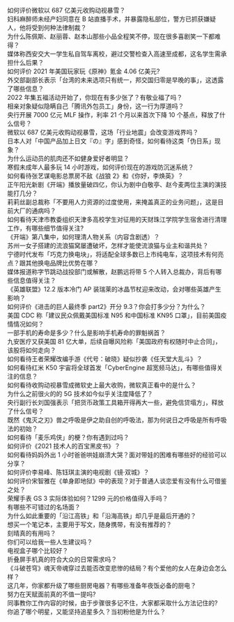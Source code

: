 如何评价微软以 687 亿美元收购动视暴雪？  
妇科麻醉师未经产妇同意在 B 站直播手术，并暴露隐私部位，警方已抓获嫌疑人，他将受到何种法律制裁？  
为什么陈佩斯、赵丽蓉、赵本山那些小品全程笑不停，现在很多喜剧笑一下都难得？  
媒体称西安交大一学生私自驾车离校，避过交警检查入高速至成都，这名学生需承担什么后果？  
如何评价 2021 年美国玩家玩《原神》氪金 4.06 亿美元?  
外交部副部长表示「台湾的未来选项只有统一，邦交国归零是早晚的事」，这透露了哪些信息？  
2022 年集五福活动开始了，你现在有多少张了？有敬业福了吗？  
相亲对象疑似隐瞒自己「腾讯外包员工」身份，这一行为厚道吗？  
央行开展 7000 亿元 MLF 操作，利率 21 个月以来首次下降 10 个基点，释放了什么信号？  
微软以 687 亿美元收购动视暴雪，这场「行业地震」会改变游戏界吗？  
日本人对「中国产品加上日文『の』字」感到奇怪，如何看待这类「伪日系」现象？  
为什么运动员的肌肉还不如健身爱好者明显？  
寒假未成年人最多玩 14 小时游戏，如何评价现在的游戏防沉迷系统？  
如何看待张艺谋电影总票房不敌《战狼 2》和《你好，李焕英》？  
正午阳光新剧《开端》播放量破四亿，你认为剧中白敬亭、赵今麦两位主演的演技能打几分？  
莉莉丝副总裁称「不要用人力资源的过度使用，来掩盖真正的业务问题」，这是目前大厂的通病吗？  
如何看待天津市教委组织天津多高校学生对征用的天财珠江学院学生宿舍进行清理工作，有哪些细节值得关注?  
《开端》第八集中，如何理清人物关系（内容含剧透）？  
苏州一女子搭建的流浪猫窝屡遭破坏，怎样才能使流浪猫与业主和谐共处？  
宁德时代发布「巧克力换电块」，将适配全球多数已上市纯电车，这项技术有何亮点？跟其他换电品牌比优势在哪？  
媒体报道称字节跳动战投部门或解散，赵鹏远将带 5 个人转入总裁办，背后有哪些信息值得关注？  
《英雄联盟》12.2 版本冷门 AP 装瑞莱的冰晶节杖迎来改动，会对哪些英雄产生影响？  
如何评价《进击的巨人最终季 part2》开分 9.3？你会打多少分？为什么？  
美国 CDC 称「建议民众佩戴美国标准 N95 和中国标准 KN95 口罩」，目前美国疫情情况如何？  
一部手机的寿命是多少？什么是影响手机寿命的罪魁祸首？  
九安医疗又获美国 81 亿大单，后续自曝风险称「美国政府有权随时中止合同」，该股将如何走向？  
如何看待王者荣耀改编手游《代号：破晓》疑似抄袭《任天堂大乱斗》？  
如何看待红米 K50 宇宙将全球首发「CyberEngine 超宽频马达」，有哪些值得关注的信息？  
如何看待收购动视暴雪成微软史上最大收购，微软真正看中的是什么？  
为什么之前很火的的 5G 技术如今似乎关注度降低了？  
央行副行长刘国强表示「把货币政策工具箱开得再大一些，避免信贷塌方」，释放了什么信号？  
既然《鬼灭之刃》兽之呼吸是伊之助自创的呼吸法，那为何说日之呼吸是所有呼吸法的初始？  
如何看待「麦乐鸡侠」的梗？你有遇到过吗？  
如何评价《2021 技术人的百宝黑皮书》？  
如何看待妈妈外出 1 小时爸爸哄娃崩溃大哭？面对带娃的困难有哪些好的经验可以分享？  
如何评价李易峰、陈钰琪主演的电视剧《镜·双城》？  
如何评价宋智雅在《单身即地狱》中的表现？对于普通人谈恋爱有没有什么可借鉴之处？  
荣耀手表 GS 3 实际体验如何？1299 元的价格值得入手吗？  
有哪些不可错过的名场面？  
为什么如此重要的「沿江高铁」和「沿海高铁」却几乎是最后开通的？  
想买一个笔记本，主要用于写文，随身携带，有没有推荐的？  
刻晴真的有用吗？  
你们可以给我一些人生建议吗？  
电视盒子哪个比较好？  
折叠屏手机真的符合大众的日常需求吗？  
《斗破苍穹》魂天帝魂穿过去能否改变悲惨的结局？有个爱他的女人在身边会怎么样？  
这几年，你家都升级了哪些厨房电器？有哪些准备年夜饭必备的厨电？  
努力在天赋面前真的不值一提吗?  
同事教你工作内容的时候，由于步骤很多记不住，大家都采取什么方法记住的?  
你追了哪个明星，又能坚持追星多久？当初粉他是为什么？  
